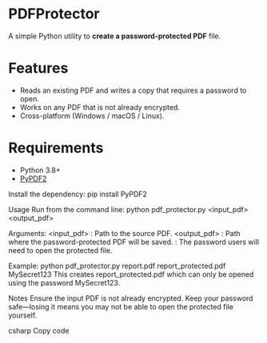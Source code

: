 # PDFProtector

A simple Python utility to **create a password-protected PDF** file.

# Features
- Reads an existing PDF and writes a copy that requires a password to open.
- Works on any PDF that is not already encrypted.
- Cross-platform (Windows / macOS / Linux).

# Requirements
- Python 3.8+
- [PyPDF2](https://pypi.org/project/PyPDF2/)

Install the dependency:
pip install PyPDF2

Usage
Run from the command line:
python pdf_protector.py <input_pdf> <output_pdf> <password>

Arguments:
<input_pdf> : Path to the source PDF.
<output_pdf> : Path where the password-protected PDF will be saved.
<password> : The password users will need to open the protected file.

Example:
python pdf_protector.py report.pdf report_protected.pdf MySecret123
This creates report_protected.pdf which can only be opened using the password MySecret123.

Notes
Ensure the input PDF is not already encrypted.
Keep your password safe—losing it means you may not be able to open the protected file yourself.

csharp
Copy code
